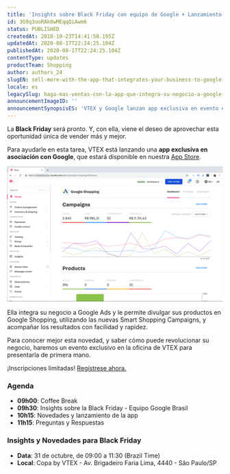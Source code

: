 ```yaml
---
title: 'Insights sobre Black Friday con equipo de Google + Lanzamiento de la nueva app Google Shopping'
id: 3G9q3ooRAk0wMEqqQiAwm6
status: PUBLISHED
createdAt: 2018-10-23T14:41:58.195Z
updatedAt: 2020-08-17T22:24:25.104Z
publishedAt: 2020-08-17T22:24:25.104Z
contentType: updates
productTeam: Shopping
author: authors_24
slugEN: sell-more-with-the-app-that-integrates-your-business-to-google-shopping
locale: es
legacySlug: haga-mas-ventas-con-la-app-que-integra-su-negocio-a-google-shopping
announcementImageID: ''
announcementSynopsisES: 'VTEX y Google lanzan app exclusiva en evento el día 31 de octubre.'
---
```


La __Black Friday__ será pronto. Y, con ella, viene el deseo de aprovechar esta oportunidad única de vender más y mejor.

Para ayudarle en esta tarea, VTEX está lanzando una __app exclusiva en asociación con Google__, que estará disponible en nuestra [App Store](https://apps.vtex.com/vtex-google-shopping/p).

![Google Shopping App](https://raw.githubusercontent.com/vtexdocs/help-center-content/refs/heads/main/docs/es/announcements/2018/haga-mas-ventas-con-la-app-que-integra-su-negocio-a-google-shopping_1.png)

Ella integra su negocio a Google Ads y le permite divulgar sus productos en Google Shopping, utilizando las nuevas Smart Shopping Campaigns, y acompañar los resultados con facilidad y rapidez.

Para conocer mejor esta novedad, y saber cómo puede revolucionar su negocio, haremos un evento exclusivo en la oficina de VTEX para presentarla de primera mano.

¡Inscripciones limitadas! [Regístrese ahora.](https://www.sympla.com.br/insights-para-a-blackfriday-com-google__384944?utm_campaign=convite__insights_para_black_friday_-_vtex_e_google&utm_medium=announcements)

### Agenda
- __09h00__: Coffee Break
- __09h30__: Insights sobre la Black Friday - Equipo Google Brasil
- __10h15__: Novedades y lanzamiento de la app
- __11h15__: Preguntas y Respuestas

### Insights y Novedades para Black Friday
- __Data__: 31 de octubre, de 09:00 a 11:30 (Brazil Time)
- __Local__: Copa by VTEX - Av. Brigadeiro Faria Lima, 4440 - São Paulo/SP
